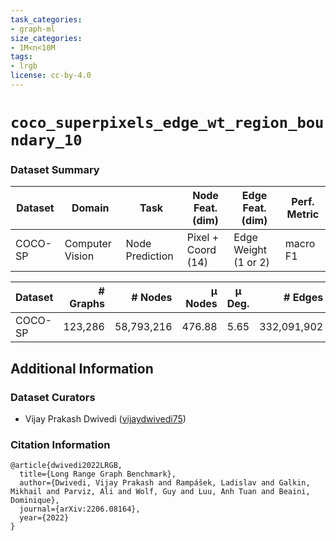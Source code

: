 ```yaml
---
task_categories:
- graph-ml
size_categories:
- 1M<n<10M
tags:
- lrgb
license: cc-by-4.0
---
```


# `coco_superpixels_edge_wt_region_boundary_10`

### Dataset Summary

|  Dataset | Domain  |  Task | Node Feat. (dim)  | Edge Feat. (dim) | Perf. Metric | 
|---|---|---|---|---|---|
| COCO-SP	| Computer Vision | Node Prediction | Pixel + Coord (14) | Edge Weight (1 or 2) | macro F1 |

|  Dataset | # Graphs  |  # Nodes | μ Nodes  | μ Deg. | # Edges | μ Edges | μ Short. Path | μ Diameter 
|---|---:|---:|---:|:---:|---:|---:|---:|---:|
| COCO-SP | 123,286 | 58,793,216 | 476.88 | 5.65 | 332,091,902 | 2,693.67 | 10.66±0.55 | 27.39±2.14 |

## Additional Information

### Dataset Curators

* Vijay Prakash Dwivedi ([vijaydwivedi75](https://github.com/vijaydwivedi75))

### Citation Information

```
@article{dwivedi2022LRGB,
  title={Long Range Graph Benchmark}, 
  author={Dwivedi, Vijay Prakash and Rampášek, Ladislav and Galkin, Mikhail and Parviz, Ali and Wolf, Guy and Luu, Anh Tuan and Beaini, Dominique},
  journal={arXiv:2206.08164},
  year={2022}
}
```
